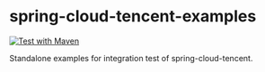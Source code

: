 # spring-cloud-tencent-examples

[![Test with Maven](https://github.com/SkyeBeFreeman/spring-cloud-tencent-examples/actions/workflows/maven_test.yml/badge.svg?branch=2022.0)](https://github.com/SkyeBeFreeman/spring-cloud-tencent-examples/actions/workflows/maven_test.yml)

Standalone examples for integration test of spring-cloud-tencent.
